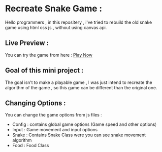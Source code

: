 # Recreate Snake Game : 
Hello programmers , in this repositery , i've tried to rebuild the old snake game using html css js , without using canvas api.

## Live Preview :
You can try the game from here : [Play Now](https://oucifkarim01.github.io/Snake-Game-Js/)

## Goal of this mini project :
The goal isn't to make a playable game , I was just intend to recreate the algorithm of the game , so this game can be different than the original one.

## Changing Options :
You can change the game options from js files : 
  * Config  : contains global game options (Game speed and other options)
  * Input   : Game movement and input options 
  * Snake   : Contains Snake Class were you can see snake movement algorithm   
  * Food    : Food Class
